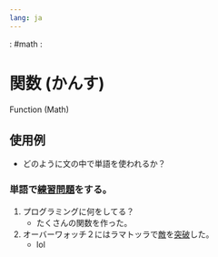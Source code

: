 ```yaml
---
lang: ja
---
```

: #math  :
# 関数 (かんす)
Function (Math)
## 使用例
- どのように文の中で単語を使われるか？

### 単語で[練習問題](練習問題.md)をする。
1. プログラミングに何をしてる？
	- たくさんの関数を作った。
2. オーバーワォッチ２にはラマトッラで[敵](敵.md)を[突破](突破.md)した。
	- lol